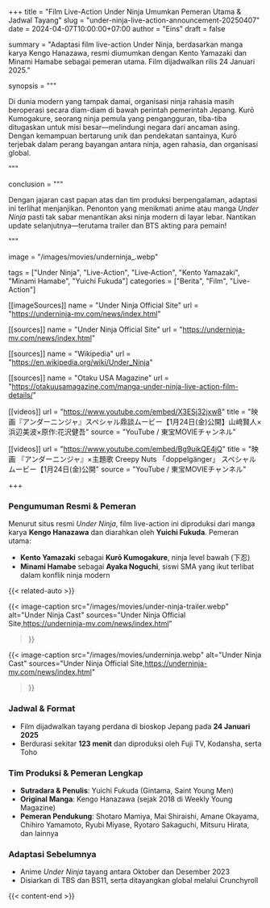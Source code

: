 +++
title = "Film Live-Action Under Ninja Umumkan Pemeran Utama & Jadwal Tayang"
slug = "under-ninja-live-action-announcement-20250407"
date = 2024-04-07T10:00:00+07:00
author = "Eins"
draft = false

summary = "Adaptasi film live-action Under Ninja, berdasarkan manga karya Kengo Hanazawa, resmi diumumkan dengan Kento Yamazaki dan Minami Hamabe sebagai pemeran utama. Film dijadwalkan rilis 24 Januari 2025."

synopsis = """<p>Di dunia modern yang tampak damai, organisasi ninja rahasia masih beroperasi secara diam-diam di bawah perintah pemerintah Jepang. Kurō Kumogakure, seorang ninja pemula yang pengangguran, tiba-tiba ditugaskan untuk misi besar—melindungi negara dari ancaman asing. Dengan kemampuan bertarung unik dan pendekatan santainya, Kurō terjebak dalam perang bayangan antara ninja, agen rahasia, dan organisasi global.</p>"""


conclusion = """<p>Dengan jajaran cast papan atas dan tim produksi berpengalaman, adaptasi ini terlihat menjanjikan. Penonton yang menikmati anime atau manga <em>Under Ninja</em> pasti tak sabar menantikan aksi ninja modern di layar lebar. Nantikan update selanjutnya—terutama trailer dan BTS akting para pemain!</p>"""

image = "/images/movies/underninja_.webp"

tags = ["Under Ninja", "Live-Action", "Live‑Action", "Kento Yamazaki", "Minami Hamabe", "Yuichi Fukuda"]
categories = ["Berita", "Film", "Live-Action"]



[[imageSources]]
name = "Under Ninja Official Site"
url = "https://underninja-mv.com/news/index.html"

[[sources]]
name = "Under Ninja Official Site"
url = "https://underninja-mv.com/news/index.html"

[[sources]]
name = "Wikipedia"
url = "https://en.wikipedia.org/wiki/Under_Ninja"

[[sources]]
name = "Otaku USA Magazine"
url = "https://otakuusamagazine.com/manga-under-ninja-live-action-film-details/"

[[videos]]
url = "https://www.youtube.com/embed/X3ESj32jxw8"
title = "映画『アンダーニンジャ』スペシャル鼎談ムービー【1月24日(金)公開】山﨑賢人×浜辺美波×原作:花沢健吾"
source = "YouTube / 東宝MOVIEチャンネル"

[[videos]]
url = "https://www.youtube.com/embed/Bg9uikQE4jQ"
title = "映画 『アンダーニンジャ』×主題歌 Creepy Nuts 「doppelgänger」 スペシャルムービー【1月24日(金)公開"
source = "YouTube / 東宝MOVIEチャンネル"

+++

### Pengumuman Resmi & Pemeran

Menurut situs resmi *Under Ninja*, film live-action ini diproduksi dari manga karya **Kengo Hanazawa** dan diarahkan oleh **Yuichi Fukuda**. Pemeran utama:

- **Kento Yamazaki** sebagai **Kurō Kumogakure**, ninja level bawah (下忍)  
- **Minami Hamabe** sebagai **Ayaka Noguchi**, siswi SMA yang ikut terlibat dalam konflik ninja modern

{{< related-auto >}}

{{< image-caption
  src="/images/movies/under-ninja-trailer.webp"
  alt="Under Ninja Cast"
  sources="Under Ninja Official Site,https://underninja-mv.com/news/index.html" 
>}}

{{< image-caption
  src="/images/movies/underninja.webp"
  alt="Under Ninja Cast"
  sources="Under Ninja Official Site,https://underninja-mv.com/news/index.html" 
>}}


### Jadwal & Format

- Film dijadwalkan tayang perdana di bioskop Jepang pada **24 Januari 2025**  
- Berdurasi sekitar **123 menit** dan diproduksi oleh Fuji TV, Kodansha, serta Toho


 

### Tim Produksi & Pemeran Lengkap

- **Sutradara & Penulis**: Yuichi Fukuda (Gintama, Saint Young Men)  
- **Original Manga**: Kengo Hanazawa (sejak 2018 di Weekly Young Magazine)  
- **Pemeran Pendukung**: Shotaro Mamiya, Mai Shiraishi, Amane Okayama, Chihiro Yamamoto, Ryubi Miyase, Ryotaro Sakaguchi, Mitsuru Hirata, dan lainnya



### Adaptasi Sebelumnya

- Anime *Under Ninja* tayang antara Oktober dan Desember 2023  
- Disiarkan di TBS dan BS11, serta ditayangkan global melalui Crunchyroll

 

 
{{< content-end >}}

